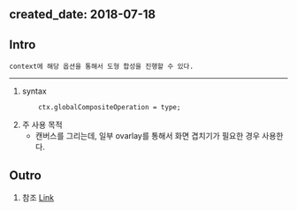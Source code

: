 
created_date: 2018-07-18
------

## Intro
    context에 해당 옵션을 통해서 도형 합성을 진행할 수 있다.
------
1. syntax
    ```
        ctx.globalCompositeOperation = type;
    ```
2. 주 사용 목적 
    - 캔버스를 그리는데, 일부 ovarlay를 통해서 화면 겹치기가 필요한 경우 사용한다.

## Outro
1. 참조 [Link](https://developer.mozilla.org/en-US/docs/Web/API/CanvasRenderingContext2D/globalCompositeOperation)
